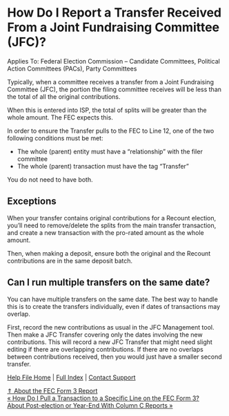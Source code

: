  How Do I Report a Transfer Received From a Joint Fundraising Committee (JFC)?
==========

Applies To: Federal Election Commission – Candidate Committees, Political Action Committees (PACs), Party Committees

Typically, when a committee receives a transfer from a Joint Fundraising Committee (JFC), the portion the filing committee receives will be less than the total of all the original contributions.

When this is entered into ISP, the total of splits will be greater than the whole amount. The FEC expects this.

In order to ensure the Transfer pulls to the FEC to Line 12, one of the two following conditions must be met:

* The whole (parent) entity must have a “relationship” with the filer committee
* The whole (parent) transaction must have the tag “Transfer”

You do not need to have both.

Exceptions
----------

When your transfer contains original contributions for a Recount election, you’ll need to remove/delete the splits from the main transfer transaction, and create a new transaction with the pro-rated amount as the whole amount.

Then, when making a deposit, ensure both the original and the Recount contributions are in the same deposit batch.

Can I run multiple transfers on the same date?
----------

You can have multiple transfers on the same date. The best way to handle this is to create the transfers individually, even if dates of transactions may overlap.

First, record the new contributions as usual in the JFC Management tool. Then make a JFC Transfer covering only the dates involving the new contributions. This will record a new JFC Transfer that might need slight editing if there are overlapping contributions. If there are no overlaps between contributions received, then you would just have a smaller second transfer.

[Help File Home](/help/) | [Full Index](/Help-File-Directory/) | [Contact Support](mailto:support@ISPolitical.com)

[⇑ About the FEC Form 3 Report](/About-the-FEC-Form-3-Report)  
[« How Do I Pull a Transaction to a Specific Line on the FEC Form 3?](/How-Do-I-Pull-a-Transaction-to-a-Specific-Line-on-the-FEC-Form-3)  
[About Post-election or Year-End With Column C Reports »](/About-Post-election-or-Year-End-With-Column-C-Reports)